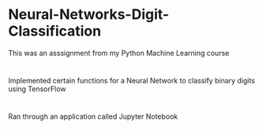 # Neural-Networks-Digit-Classification
This was an asssignment from my Python Machine Learning course
#
Implemented certain functions for a Neural Network to classify binary digits using TensorFlow
#
Ran through an application called Jupyter Notebook

